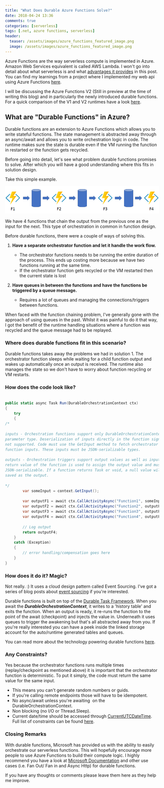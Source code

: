 ```yaml
---
title: "What Does Durable Azure Functions Solve?"
date: 2018-04-24 13:36
comments: true
categories: [serverless]
tags: [.net, azure functions, serverless]
header:
  teaser: /assets/images/azure_functions_featured_image.png
  image: /assets/images/azure_functions_featured_image.png
---
```

Azure Functions are the way serverless compute is implemented in Azure. Amazon Web Services equivalent is called AWS Lambda. I won't go into detail about what serverless is and what <a href="https://azure.microsoft.com/en-gb/overview/serverless-computing/" target="_blank" rel="noopener">advantages it provides</a> in this post. You can find my learnings from a project where I implemented my web api using Azure Functions <a href="http://dasith.me/2018/01/20/using-azure-functions-httptrigger-as-web-api/" target="_blank" rel="noopener">here</a>.

I will be discussing the Azure Functions V2 (Still in preview at the time of writing this blog) and in particularly the newly introduced durable functions. For a quick comparison of the V1 and V2 runtimes have a look <a href="https://docs.microsoft.com/en-us/azure/azure-functions/functions-versions" target="_blank" rel="noopener">here</a>.


## What are "Durable Functions" in Azure?


Durable functions are an extension to Azure Functions which allows you to write stateful functions. The state management is abstracted away through an async/await and allows you to write orchestration logic in code. The runtime makes sure the state is durable even if the VM running the function in restarted or the function gets recycled.

Before going into detail, let's see what problem durable functions promises to solve. After which you will have a good understanding where this fits in solution design.

Take this simple example.

![function-chaining](/assets/images/function-chaining.png)

We have 4 functions that chain the output from the previous one as the input for the next. This type of orchestration in common in function design.

Before durable functions, there were a couple of ways of solving this.


1.  **Have a separate orchestrator function and let it handle the work flow.**


    *   The orchestrator functions needs to be running the entire duration of the process. This ends up costing more because we have two functions running at the same time.
    *   If the orchestrator function gets recycled or the VM restarted then the current state is lost

2.  **Have queues in between the functions and have the functions be triggered by a queue message.**


    *   Requires a lot of queues and managing the connections/triggers between functions.

When faced with the function chaining problem, I've generally gone with the approach of using queues in the past. Whilst it was painful to do it that way, I got the benefit of the runtime handling situations where a function was recycled and the queue message had to be replayed.


### Where does durable functions fit in this scenario?


Durable functions takes away the problems we had in solution 1. The orchestrator function sleeps while waiting for a child function output and wakes up automatically once an output is received. The runtime also manages the state so we don't have to worry about function recycling or VM restarts.


### How does the code look like?


```csharp

public static async Task Run(DurableOrchestrationContext ctx)
{
    try
    {
/* 

inputs - Orchestration functions support only DurableOrchestrationContext as a
parameter type. Deserialization of inputs directly in the function signature is
not supported. Code must use the GetInput method to fetch orchestrator
function inputs. These inputs must be JSON-serializable types.

outputs - Orchestration triggers support output values as well as inputs. The
return value of the function is used to assign the output value and must be
JSON-serializable. If a function returns Task or void, a null value will be
saved as the output.

*/
        var someInput = context.GetInput();

        var outputF1 = await ctx.CallActivityAsync("Function1", someInput);
        var outputF2 = await ctx.CallActivityAsync("Function2", outputF1);
        var outputF3 = await ctx.CallActivityAsync("Function3", outputF2);
        var outputF4 = await ctx.CallActivityAsync("Function4", outputF3);

        // Log output
        return outputF4;
    }
    catch (Exception)
    {
        // error handling/compensation goes here
    }
}

```


### How does it do it? Magic?


Not really. :) It uses a cloud design pattern called Event Sourcing. I've got a series of blog posts about <a href="http://dasith.me/2016/12/02/event-sourcing-examined-part-1-of-3/" target="_blank" rel="noopener">event sourcing</a> if you're interested.

Durable functions is built on top of the <a href="https://github.com/Azure/durabletask" target="_blank" rel="noopener">Durable Task Framework</a>. When you await the ***DurableOrchestrationContext***, it writes to a 'history table' and exits the function. When an output is ready, it re-runs the function to the point of the await (checkpoint) and injects the value in. Underneath it uses queues to trigger the awakening but that's all abstracted away from you. If you're really interested you can have a peek inside the linked storage account for the auto/runtime generated tables and queues.

You can read more about the technology powering durable functions <a href="https://docs.microsoft.com/en-us/azure/azure-functions/durable-functions-overview#the-technology" target="_blank" rel="noopener">here</a>.


### Any Constraints?


Yes because the orchestrator functions runs multiple times (replay/checkpoint as mentioned above) it is important that the orchestrator function is deterministic. To put it simply, the code must return the same value for the same input.


*   This means you can't generate random numbers or guids.
*   If you're calling remote endpoints those will have to be idempotent.
*   No async/await unless you're awaiting  on the DurableOrchestrationContext.
*   Non blocking (no I/O or Thread.Sleep).
*   Current date/time should be accessed through <a href="https://azure.github.io/azure-functions-durable-extension/api/Microsoft.Azure.WebJobs.DurableOrchestrationContext.html#Microsoft_Azure_WebJobs_DurableOrchestrationContext_CurrentUtcDateTime" target="_blank" rel="noopener">CurrentUTCDateTime</a>.
Full list of constraints can be found <a href="https://docs.microsoft.com/en-us/azure/azure-functions/durable-functions-checkpointing-and-replay#orchestrator-code-constraints" target="_blank" rel="noopener">here</a>.


### Closing Remarks


With durable functions, Microsoft has provided us with the ability to easily orchestrate our serverless functions. This will hopefully encourage more people to use Azure Functions to build their compute logic. I highly recommend you have a look at <a href="https://docs.microsoft.com/en-us/azure/azure-functions/durable-functions-overview" target="_blank" rel="noopener">Microsoft Documentation</a> and other use cases (i.e. Fan Out/ Fan in and Async Http) for durable functions.

If you have any thoughts or comments please leave them here as they help me improve.
